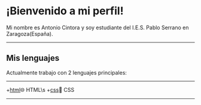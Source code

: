 # ¡Bienvenido a mi perfil!
Mi nombre es Antonio Cintora y soy estudiante del I.E.S. Pablo Serrano en Zaragoza(España).
* * * 
## Mis lenguajes
Actualmente trabajo con 2 lenguajes principales:
* * *
+[html]🌐 HTML\s
+[css]🎨 CSS
* * *
[html]: https://es.wikipedia.org/wiki/HTML5
[css]: https://es.wikipedia.org/wiki/Hoja_de_estilos_en_cascada
